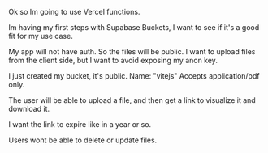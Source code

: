 Ok so Im going to use Vercel functions.

Im having my first steps with Supabase Buckets, I want to see if it's a good fit for my use case.

My app will not have auth.
So the files will be public.
I want to upload files from the client side, but I want to avoid exposing my anon key.

I just created my bucket, it's public.
Name: "vitejs"
Accepts application/pdf only.

The user will be able to upload a file, and then get a link to visualize it and download it.

I want the link to expire like in a year or so.

Users wont be able to delete or update files.
